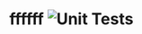 # ffffff ![Unit Tests](https://github.com/Sibilance/ffffff/actions/workflows/unit-tests.yaml/badge.svg)